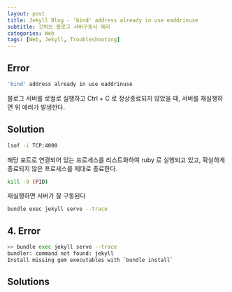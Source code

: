 ```yaml
---
layout: post
title: Jekyll Blog - 'bind' address already in use eaddrinuse
subtitle: 깃허브 블로그 서버구동시 에러
categories: Web
tags: [Web, Jekyll, Troubleshooting]
---
```


## Error
```bash
'bind' address already in use eaddrinuse 
```
블로그 서버를 로컬로 실행하고 Ctrl + C 로 정상종료되지 않았을 때, 서버를 재실행하면 위 에러가 발생한다.

## Solution
```bash
lsof -i TCP:4000
```
해당 포트로 연결되어 있는 프로세스를 리스트화하여 
ruby 로 실행되고 있고, 확실하게 종료되지 않은 프로세스를 제대로 종료한다.

```bash
kill -9 (PID)
```

재실행하면 서버가 잘 구동된다
```bash
bundle exec jekyll serve --trace
```


## 4. Error

```bash
>> bundle exec jekyll serve --trace
bundler: command not found: jekyll
Install missing gem executables with `bundle install`
```

## Solutions


